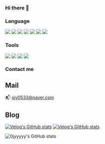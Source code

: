### Hi there 👋

### Language<br> 
<img src="https://img.shields.io/badge/Java-007396?style=flat&logo=Java&logoColor=black"/> <img src="https://img.shields.io/badge/JavaScript-F7DF1E?style=flat&logo=JavaScript&logoColor=black"/>
<img src="https://img.shields.io/badge/TypeScript-2E2EFE?style=flat&logo=TypeScript&logoColor=white"/>
<img src="https://img.shields.io/badge/Spring-6DB33F?style=flat&logo=Spring&logoColor=white"/>
<img src="https://img.shields.io/badge/HTML5-E34F26?style=flat&logo=HTML5&logoColor=black"/>
<img src="https://img.shields.io/badge/CSS3-1572B6?style=flat&logo=CSS3&logoColor=black"/>
<img src="https://img.shields.io/badge/Python-3776AB?style=flat&logo=Python&logoColor=yellow"/>



### Tools<br>
<img src="https://img.shields.io/badge/GitHub-181717?style=flat&logo=Github&logoColor=white"/> <img src="https://img.shields.io/badge/VisualStudioCode-007ACC?style=flat&logo=VisualStudioCode&logoColor=white"/>
<img src="https://img.shields.io/badge/Eclipse-2C2255?style=flat&logo=Eclipse&logoColor=white"/>
<img src="https://img.shields.io/badge/Intellij IDEA-7D00FF?style=flat&logo=Intellij IDEA&logoColor=white"/>

### Contact me
## Mail
📬 ojy0533@naver.com
## Blog
[![Velog's GitHub stats](https://velog-readme-stats.vercel.app/api/badge?name=nerd_tech)](https://velog.io/@nerd_tech) 
[![Velog's GitHub stats](https://velog-readme-stats.vercel.app/api?name=velopert)](https://github.com/nerd_tech/velog-readme-stats)

![0jyyyyy's GitHub stats](https://github-readme-stats-sigma-five.vercel.app/api?username=0jyyyyy&show_icons=true&theme=radical)
